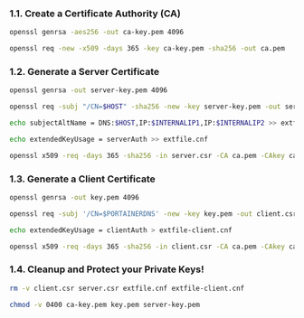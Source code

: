 ### 1.1. Create a Certificate Authority (CA)

```bash
openssl genrsa -aes256 -out ca-key.pem 4096

openssl req -new -x509 -days 365 -key ca-key.pem -sha256 -out ca.pem
```

### 1.2. Generate a Server Certificate

```bash
openssl genrsa -out server-key.pem 4096

openssl req -subj "/CN=$HOST" -sha256 -new -key server-key.pem -out server.csr

echo subjectAltName = DNS:$HOST,IP:$INTERNALIP1,IP:$INTERNALIP2 >> extfile.cnf

echo extendedKeyUsage = serverAuth >> extfile.cnf

openssl x509 -req -days 365 -sha256 -in server.csr -CA ca.pem -CAkey ca-key.pem -CAcreateserial -out server-cert.pem -extfile extfile.cnf
```

### 1.3. Generate a Client Certificate

```bash
openssl genrsa -out key.pem 4096

openssl req -subj '/CN=$PORTAINERDNS' -new -key key.pem -out client.csr

echo extendedKeyUsage = clientAuth > extfile-client.cnf

openssl x509 -req -days 365 -sha256 -in client.csr -CA ca.pem -CAkey ca-key.pem -CAcreateserial -out cert.pem -extfile extfile-client.cnf
```

### 1.4. Cleanup and Protect your Private Keys!

```bash
rm -v client.csr server.csr extfile.cnf extfile-client.cnf

chmod -v 0400 ca-key.pem key.pem server-key.pem
```